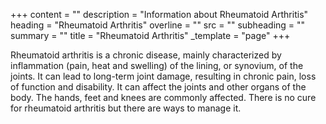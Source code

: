 +++
content = ""
description = "Information about Rheumatoid Arthritis"
heading = "Rheumatoid Arthritis"
overline = ""
src = ""
subheading = ""
summary = ""
title = "Rheumatoid Arthritis"
_template = "page"
+++

Rheumatoid arthritis is a chronic disease, mainly characterized by inflammation (pain, heat and swelling) of the lining, or synovium, of the joints. It can lead to long-term joint damage, resulting in chronic pain, loss of function and disability. It can affect the joints and other organs of the body. The hands, feet and knees are commonly affected. There is no cure for rheumatoid arthritis but there are ways to manage it.
